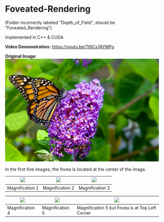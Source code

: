 ﻿# Foveated-Rendering
(Folder incorrectly labeled "Depth_of_Field", should be "Foveated_Rendering")

Implemented in C++ & CUDA

**Video Demonstration:**
https://youtu.be/7tBCs7AYMPg

**Original Image**:
![butterfly](res\butterfly.jpeg)


In the first five images, the fovea is located at the center of the image.

| ![](\res\readme_imgs\1.png) | ![](\res\readme_imgs\2.png) | ![](\res\readme_imgs\3.png) |
| --- | --- | -- |
| Magnification 1| Magnification 2| Magnification 3 |

| ![](\res\readme_imgs\4.png) | ![](\res\readme_imgs\5.png) | ![](\res\readme_imgs\5-corner.png) |
| --- | --- | --- |
| Magnification 4| Magnification 5| Magnification 5 but Fovea is at Top Left Corner |